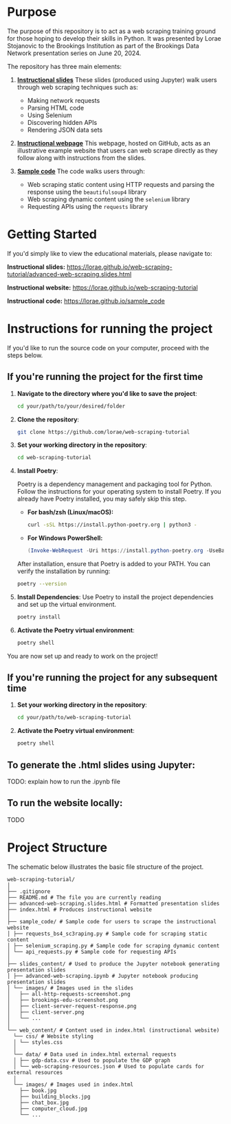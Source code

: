 # Purpose
The purpose of this repository is to act as a web scraping training ground for those hoping to develop their skills in Python. It was presented by Lorae Stojanovic to the Brookings Institution as part of the Brookings Data Network presentation series on June 20, 2024.

The repository has three main elements: 
1. **[Instructional slides](https://lorae.github.io/web-scraping-tutorial/advanced-web-scraping.slides.html)** 
These slides (produced using Jupyter) walk users through web scraping techniques such as:
   - Making network requests
   - Parsing HTML code
   - Using Selenium
   - Discovering hidden APIs
   - Rendering JSON data sets
2. **[Instructional webpage](https://lorae.github.io/web-scraping-tutorial/)** 
This webpage, hosted on GitHub, acts as an illustrative example website that users can web scrape directly as they follow along with instructions from the slides.

3. **[Sample code](https://lorae.github.io/web-scraping-tutorial/sample_code/)**
The code walks users through:
   - Web scraping static content using HTTP requests and parsing the response using the `beautifulsoup4` library
   - Web scraping dynamic content using the `selenium` library
   - Requesting APIs using the `requests` library

# Getting Started
If you'd simply like to view the educational materials, please navigate to:

**Instructional slides:** https://lorae.github.io/web-scraping-tutorial/advanced-web-scraping.slides.html

**Instructional website:** https://lorae.github.io/web-scraping-tutorial

**Instructional code:** https://lorae.github.io/sample_code

# Instructions for running the project

If you'd like to run the source code on your computer, proceed with the steps below.

## If you're running the project for the first time

1. **Navigate to the directory where you'd like to save the project**:
    ```sh
    cd your/path/to/your/desired/folder
    ```

2. **Clone the repository**:
    ```sh
    git clone https://github.com/lorae/web-scraping-tutorial
    ```

3. **Set your working directory in the repository**:
    ```sh
    cd web-scraping-tutorial
    ```

4. **Install Poetry**:

   Poetry is a dependency management and packaging tool for Python. Follow the instructions for your operating system to install Poetry. If you already have Poetry installed, you may safely skip this step.

    - **For bash/zsh (Linux/macOS):**
      ```sh
      curl -sSL https://install.python-poetry.org | python3 -
      ```

    - **For Windows PowerShell:**
      ```powershell
      (Invoke-WebRequest -Uri https://install.python-poetry.org -UseBasicParsing).Content | python -
      ```

    After installation, ensure that Poetry is added to your PATH. You can verify the installation by running:
   ```sh
   poetry --version
   ```

6. **Install Dependencies**:
    Use Poetry to install the project dependencies and set up the virtual environment.
    ```sh
    poetry install
    ```

7. **Activate the Poetry virtual environment**:
    ```sh
    poetry shell
    ```



You are now set up and ready to work on the project!

## If you're running the project for any subsequent time

1. **Set your working directory in the repository**:
    ```sh
    cd your/path/to/web-scraping-tutorial
    ```
2. **Activate the Poetry virtual environment**:
    ```sh
    poetry shell
    ```
## To generate the .html slides using Jupyter:

TODO: explain how to run the .ipynb file 

## To run the website locally:

TODO

# Project Structure
The schematic below illustrates the basic file structure of the project. 

```
web-scraping-tutorial/
│
├── .gitignore
├── README.md # The file you are currently reading
├── advanced-web-scraping.slides.html # Formatted presentation slides
├── index.html # Produces instructional website
│
├── sample_code/ # Sample code for users to scrape the instructional website
│ ├── requests_bs4_sc3raping.py # Sample code for scraping static content
│ ├── selenium_scraping.py # Sample code for scraping dynamic content
│ └── api_requests.py # Sample code for requesting APIs
│
├── slides_content/ # Used to produce the Jupyter notebook generating presentation slides
│ ├── advanced-web-scraping.ipynb # Jupyter notebook producing presentation slides
│ └── images/ # Images used in the slides
│   ├── all-http-requests-screenshot.png
│   ├── brookings-edu-screenshot.png
│   ├── client-server-request-response.png
│   ├── client-server.png
│   └── ...
│
└── web_content/ # Content used in index.html (instructional website)
  └── css/ # Website styling
  │ └── styles.css
  │ 
  └── data/ # Data used in index.html external requests
  │ ├── gdp-data.csv # Used to populate the GDP graph
  │ └── web-scraping-resources.json # Used to populate cards for external resources
  │
  └── images/ # Images used in index.html
    ├── book.jpg
    ├── building_blocks.jpg
    ├── chat_box.jpg
    ├── computer_cloud.jpg
    └── ...
```


